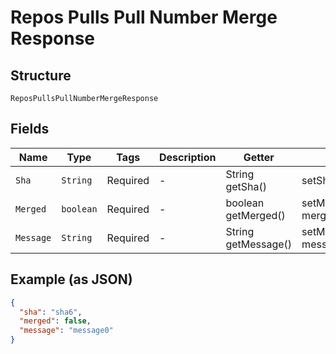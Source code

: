 
# Repos Pulls Pull Number Merge Response

## Structure

`ReposPullsPullNumberMergeResponse`

## Fields

| Name | Type | Tags | Description | Getter | Setter |
|  --- | --- | --- | --- | --- | --- |
| `Sha` | `String` | Required | - | String getSha() | setSha(String sha) |
| `Merged` | `boolean` | Required | - | boolean getMerged() | setMerged(boolean merged) |
| `Message` | `String` | Required | - | String getMessage() | setMessage(String message) |

## Example (as JSON)

```json
{
  "sha": "sha6",
  "merged": false,
  "message": "message0"
}
```

